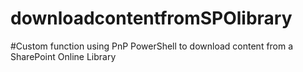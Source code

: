 # downloadcontentfromSPOlibrary
#Custom function using PnP PowerShell to download content from a SharePoint Online Library
